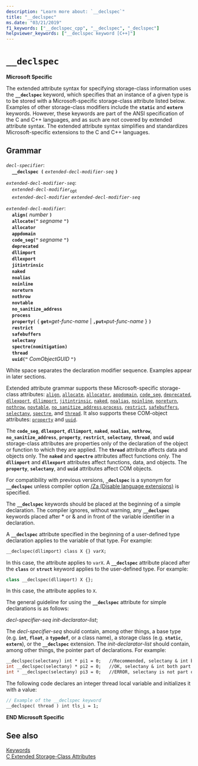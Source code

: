 ```yaml
---
description: "Learn more about: `__declspec`"
title: "__declspec"
ms.date: "03/21/2019"
f1_keywords: ["__declspec_cpp", "__declspec", "_declspec"]
helpviewer_keywords: ["__declspec keyword [C++]"]
---
```

# `__declspec`

**Microsoft Specific**

The extended attribute syntax for specifying storage-class information uses the **`__declspec`** keyword, which specifies that an instance of a given type is to be stored with a Microsoft-specific storage-class attribute listed below. Examples of other storage-class modifiers include the **`static`** and **`extern`** keywords. However, these keywords are part of the ANSI specification of the C and C++ languages, and as such are not covered by extended attribute syntax. The extended attribute syntax simplifies and standardizes Microsoft-specific extensions to the C and C++ languages.

## Grammar

*`decl-specifier`*:<br/>
&nbsp;&nbsp;&nbsp;&nbsp;**`__declspec (`**  *`extended-decl-modifier-seq`*  **`)`**

*`extended-decl-modifier-seq`*:<br/>
&nbsp;&nbsp;&nbsp;&nbsp;*`extended-decl-modifier`*<sub>opt</sub><br/>
&nbsp;&nbsp;&nbsp;&nbsp;*`extended-decl-modifier`* *`extended-decl-modifier-seq`*

*`extended-decl-modifier`*:<br/>
&nbsp;&nbsp;&nbsp;&nbsp;**`align(`** *number* **`)`**<br/>
&nbsp;&nbsp;&nbsp;&nbsp;**`allocate("`** *segname* **`")`**<br/>
&nbsp;&nbsp;&nbsp;&nbsp;**`allocator`**<br/>
&nbsp;&nbsp;&nbsp;&nbsp;**`appdomain`**<br/>
&nbsp;&nbsp;&nbsp;&nbsp;**`code_seg("`** *segname* **`")`**<br/>
&nbsp;&nbsp;&nbsp;&nbsp;**`deprecated`**<br/>
&nbsp;&nbsp;&nbsp;&nbsp;**`dllimport`**<br/>
&nbsp;&nbsp;&nbsp;&nbsp;**`dllexport`**<br/>
&nbsp;&nbsp;&nbsp;&nbsp;**`jitintrinsic`**<br/>
&nbsp;&nbsp;&nbsp;&nbsp;**`naked`**<br/>
&nbsp;&nbsp;&nbsp;&nbsp;**`noalias`**<br/>
&nbsp;&nbsp;&nbsp;&nbsp;**`noinline`**<br/>
&nbsp;&nbsp;&nbsp;&nbsp;**`noreturn`**<br/>
&nbsp;&nbsp;&nbsp;&nbsp;**`nothrow`**<br/>
&nbsp;&nbsp;&nbsp;&nbsp;**`novtable`**<br/>
&nbsp;&nbsp;&nbsp;&nbsp;**`no_sanitize_address`**<br/>
&nbsp;&nbsp;&nbsp;&nbsp;**`process`**<br/>
&nbsp;&nbsp;&nbsp;&nbsp;**`property(`** { **`get=`**_get-func-name_ &#124; **`,put=`**_put-func-name_ } **`)`**<br/>
&nbsp;&nbsp;&nbsp;&nbsp;**`restrict`**<br/>
&nbsp;&nbsp;&nbsp;&nbsp;**`safebuffers`**<br/>
&nbsp;&nbsp;&nbsp;&nbsp;**`selectany`**<br/>
&nbsp;&nbsp;&nbsp;&nbsp;**`spectre(nomitigation)`**<br/>
&nbsp;&nbsp;&nbsp;&nbsp;**`thread`**<br/>
&nbsp;&nbsp;&nbsp;&nbsp;**`uuid("`** *ComObjectGUID* **`")`**

White space separates the declaration modifier sequence. Examples appear in later sections.

Extended attribute grammar supports these Microsoft-specific storage-class attributes: [`align`](../cpp/align-cpp.md), [`allocate`](../cpp/allocate.md), [`allocator`](../cpp/allocator.md), [`appdomain`](../cpp/appdomain.md), [`code_seg`](../cpp/code-seg-declspec.md), [`deprecated`](../cpp/deprecated-cpp.md), [`dllexport`](../cpp/dllexport-dllimport.md), [`dllimport`](../cpp/dllexport-dllimport.md), [`jitintrinsic`](../cpp/jitintrinsic.md), [`naked`](../cpp/naked-cpp.md), [`noalias`](../cpp/noalias.md), [`noinline`](../cpp/noinline.md), [`noreturn`](../cpp/noreturn.md), [`nothrow`](../cpp/nothrow-cpp.md), [`novtable`](../cpp/novtable.md), [`no_sanitize_address`](../cpp/no_sanitize_address.md),[`process`](../cpp/process.md), [`restrict`](../cpp/restrict.md), [`safebuffers`](../cpp/safebuffers.md), [`selectany`](../cpp/selectany.md), [`spectre`](../cpp/spectre.md), and [`thread`](../cpp/thread.md). It also supports these COM-object attributes: [`property`](../cpp/property-cpp.md) and [`uuid`](../cpp/uuid-cpp.md).

The **`code_seg`**, **`dllexport`**, **`dllimport`**, **`naked`**, **`noalias`**, **`nothrow`**, **`no_sanitize_address`**, **`property`**, **`restrict`**, **`selectany`**, **`thread`**, and **`uuid`** storage-class attributes are properties only of the declaration of the object or function to which they are applied. The **`thread`** attribute affects data and objects only. The **`naked`** and **`spectre`** attributes affect functions only. The **`dllimport`** and **`dllexport`** attributes affect functions, data, and objects. The **`property`**, **`selectany`**, and **`uuid`** attributes affect COM objects.

For compatibility with previous versions, **`_declspec`** is a synonym for **`__declspec`** unless compiler option [/Za \(Disable language extensions)](../build/reference/za-ze-disable-language-extensions.md) is specified.

The **`__declspec`** keywords should be placed at the beginning of a simple declaration. The compiler ignores, without warning, any **`__declspec`** keywords placed after * or & and in front of the variable identifier in a declaration.

A **`__declspec`** attribute specified in the beginning of a user-defined type declaration applies to the variable of that type. For example:

```cpp
__declspec(dllimport) class X {} varX;
```

In this case, the attribute applies to `varX`. A **`__declspec`** attribute placed after the **`class`** or **`struct`** keyword applies to the user-defined type. For example:

```cpp
class __declspec(dllimport) X {};
```

In this case, the attribute applies to `X`.

The general guideline for using the **`__declspec`** attribute for simple declarations is as follows:

*decl-specifier-seq* *init-declarator-list*;

The *decl-specifier-seq* should contain, among other things, a base type (e.g. **`int`**, **`float`**, a **`typedef`**, or a class name), a storage class (e.g. **`static`**, **`extern`**), or the **`__declspec`** extension. The *init-declarator-list* should contain, among other things, the pointer part of declarations. For example:

```cpp
__declspec(selectany) int * pi1 = 0;   //Recommended, selectany & int both part of decl-specifier
int __declspec(selectany) * pi2 = 0;   //OK, selectany & int both part of decl-specifier
int * __declspec(selectany) pi3 = 0;   //ERROR, selectany is not part of a declarator
```

The following code declares an integer thread local variable and initializes it with a value:

```cpp
// Example of the __declspec keyword
__declspec( thread ) int tls_i = 1;
```

**END Microsoft Specific**

## See also

[Keywords](../cpp/keywords-cpp.md)<br/>
[C Extended Storage-Class Attributes](../c-language/c-extended-storage-class-attributes.md)
